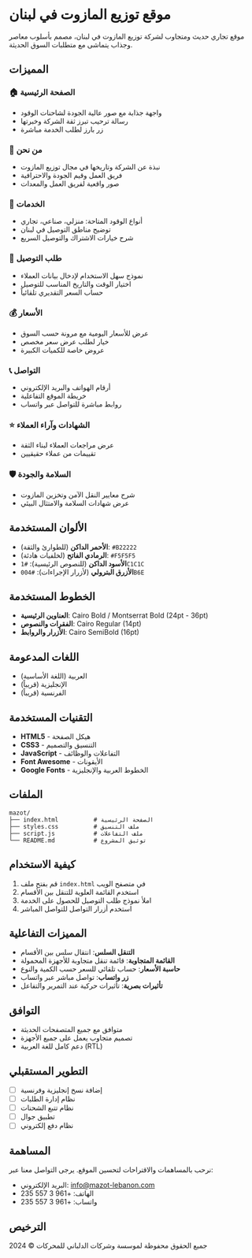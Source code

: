 # موقع توزيع المازوت في لبنان

موقع تجاري حديث ومتجاوب لشركة توزيع المازوت في لبنان، مصمم بأسلوب معاصر وجذاب يتماشى مع متطلبات السوق الحديثة.

## المميزات

### 🏠 الصفحة الرئيسية
- واجهة جذابة مع صور عالية الجودة لشاحنات الوقود
- رسالة ترحيب تبرز ثقة الشركة وخبرتها
- زر بارز لطلب الخدمة مباشرة

### 👥 من نحن
- نبذة عن الشركة وتاريخها في مجال توزيع المازوت
- فريق العمل وقيم الجودة والاحترافية
- صور واقعية لفريق العمل والمعدات

### 🚚 الخدمات
- أنواع الوقود المتاحة: منزلي، صناعي، تجاري
- توضيح مناطق التوصيل في لبنان
- شرح خيارات الاشتراك والتوصيل السريع

### 📝 طلب التوصيل
- نموذج سهل الاستخدام لإدخال بيانات العملاء
- اختيار الوقت والتاريخ المناسب للتوصيل
- حساب السعر التقديري تلقائياً

### 💰 الأسعار
- عرض للأسعار اليومية مع مرونة حسب السوق
- خيار لطلب عرض سعر مخصص
- عروض خاصة للكميات الكبيرة

### 📞 التواصل
- أرقام الهواتف والبريد الإلكتروني
- خريطة الموقع التفاعلية
- روابط مباشرة للتواصل عبر واتساب

### ⭐ الشهادات وآراء العملاء
- عرض مراجعات العملاء لبناء الثقة
- تقييمات من عملاء حقيقيين

### 🛡️ السلامة والجودة
- شرح معايير النقل الآمن وتخزين المازوت
- عرض شهادات السلامة والامتثال البيئي

## الألوان المستخدمة

- **الأحمر الداكن** (للطوارئ والثقة): `#B22222`
- **الرمادي الفاتح** (لخلفيات هادئة): `#F5F5F5`
- **الأسود الداكن** (للنصوص الرئيسية): `#1C1C1C`
- **الأزرق البترولي** (لأزرار الإجراءات): `#004B6E`

## الخطوط المستخدمة

- **العناوين الرئيسية**: Cairo Bold / Montserrat Bold (24pt - 36pt)
- **الفقرات والنصوص**: Cairo Regular (14pt)
- **الأزرار والروابط**: Cairo SemiBold (16pt)

## اللغات المدعومة

- العربية (اللغة الأساسية)
- الإنجليزية (قريباً)
- الفرنسية (قريباً)

## التقنيات المستخدمة

- **HTML5** - هيكل الصفحة
- **CSS3** - التنسيق والتصميم
- **JavaScript** - التفاعلات والوظائف
- **Font Awesome** - الأيقونات
- **Google Fonts** - الخطوط العربية والإنجليزية

## الملفات

```
mazot/
├── index.html          # الصفحة الرئيسية
├── styles.css          # ملف التنسيق
├── script.js           # ملف التفاعلات
└── README.md           # توثيق المشروع
```

## كيفية الاستخدام

1. قم بفتح ملف `index.html` في متصفح الويب
2. استخدم القائمة العلوية للتنقل بين الأقسام
3. املأ نموذج طلب التوصيل للحصول على الخدمة
4. استخدم أزرار التواصل للتواصل المباشر

## المميزات التفاعلية

- **التنقل السلس**: انتقال سلس بين الأقسام
- **القائمة المتجاوبة**: قائمة تنقل متجاوبة للأجهزة المحمولة
- **حاسبة الأسعار**: حساب تلقائي للسعر حسب الكمية والنوع
- **زر واتساب**: تواصل مباشر عبر واتساب
- **تأثيرات بصرية**: تأثيرات حركية عند التمرير والتفاعل

## التوافق

- متوافق مع جميع المتصفحات الحديثة
- تصميم متجاوب يعمل على جميع الأجهزة
- دعم كامل للغة العربية (RTL)

## التطوير المستقبلي

- [ ] إضافة نسخ إنجليزية وفرنسية
- [ ] نظام إدارة الطلبات
- [ ] نظام تتبع الشحنات
- [ ] تطبيق جوال
- [ ] نظام دفع إلكتروني

## المساهمة

نرحب بالمساهمات والاقتراحات لتحسين الموقع. يرجى التواصل معنا عبر:

- البريد الإلكتروني: info@mazot-lebanon.com
- الهاتف: +961 3 557 235
- واتساب: +961 3 557 235

## الترخيص

جميع الحقوق محفوظة لموسسة وشركات الدلباني للمحركات © 2024 